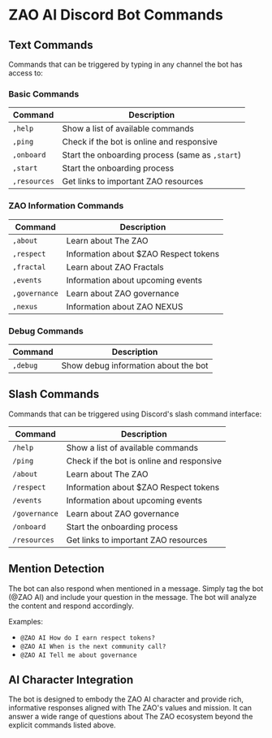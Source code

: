 # ZAO AI Discord Bot Commands

## Text Commands
Commands that can be triggered by typing in any channel the bot has access to:

### Basic Commands
| Command | Description |
| ------- | ----------- |
| `,help` | Show a list of available commands |
| `,ping` | Check if the bot is online and responsive |
| `,onboard` | Start the onboarding process (same as `,start`) |
| `,start` | Start the onboarding process |
| `,resources` | Get links to important ZAO resources |

### ZAO Information Commands
| Command | Description |
| ------- | ----------- |
| `,about` | Learn about The ZAO |
| `,respect` | Information about $ZAO Respect tokens |
| `,fractal` | Learn about ZAO Fractals |
| `,events` | Information about upcoming events |
| `,governance` | Learn about ZAO governance |
| `,nexus` | Information about ZAO NEXUS |

### Debug Commands
| Command | Description |
| ------- | ----------- |
| `,debug` | Show debug information about the bot |

## Slash Commands
Commands that can be triggered using Discord's slash command interface:

| Command | Description |
| ------- | ----------- |
| `/help` | Show a list of available commands |
| `/ping` | Check if the bot is online and responsive |
| `/about` | Learn about The ZAO |
| `/respect` | Information about $ZAO Respect tokens |
| `/events` | Information about upcoming events |
| `/governance` | Learn about ZAO governance |
| `/onboard` | Start the onboarding process |
| `/resources` | Get links to important ZAO resources |

## Mention Detection
The bot can also respond when mentioned in a message. Simply tag the bot (@ZAO AI) and include your question in the message. The bot will analyze the content and respond accordingly.

Examples:
- `@ZAO AI How do I earn respect tokens?`
- `@ZAO AI When is the next community call?`
- `@ZAO AI Tell me about governance`

## AI Character Integration
The bot is designed to embody the ZAO AI character and provide rich, informative responses aligned with The ZAO's values and mission. It can answer a wide range of questions about The ZAO ecosystem beyond the explicit commands listed above.
